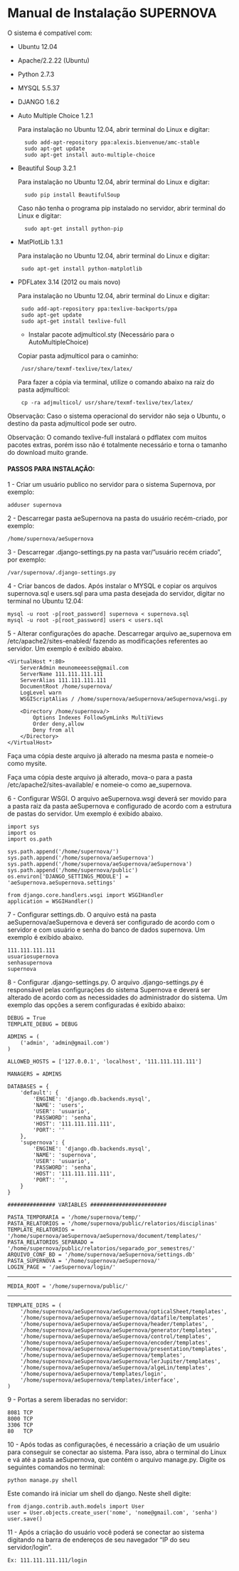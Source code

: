 ﻿# Manual de Instalação SUPERNOVA

O sistema é compatível com:
 
- Ubuntu 12.04
- Apache/2.2.22 (Ubuntu)
- Python 2.7.3
- MYSQL 5.5.37
- DJANGO 1.6.2
- Auto Multiple Choice 1.2.1
    
    Para instalação no Ubuntu 12.04, abrir terminal do Linux e digitar:
    
        sudo add-apt-repository ppa:alexis.bienvenue/amc-stable
        sudo apt-get update
        sudo apt-get install auto-multiple-choice

- Beautiful Soup 3.2.1
    
    Para instalação no Ubuntu 12.04, abrir terminal do Linux e digitar:

        sudo pip install BeautifulSoup
    
    Caso não tenha o programa pip instalado no servidor, abrir terminal do Linux e digitar:

        sudo apt-get install python-pip

 - MatPlotLib 1.3.1
    
    Para instalação no Ubuntu 12.04, abrir terminal do Linux e digitar:

        sudo apt-get install python-matplotlib

 - PDFLatex 3.14 (2012 ou mais novo)
    
    Para instalação no Ubuntu 12.04, abrir terminal do Linux e digitar:

        sudo add-apt-repository ppa:texlive-backports/ppa       
        sudo apt-get update
        sudo apt-get install texlive-full

   - Instalar pacote adjmulticol.sty (Necessário para o AutoMultipleChoice)
    
    Copiar pasta adjmulticol para o caminho:

        /usr/share/texmf-texlive/tex/latex/
        
    Para fazer a cópia via terminal, utilize o comando abaixo na raiz do pasta adjmulticol:

        cp -ra adjmulticol/ usr/share/texmf-texlive/tex/latex/

  Observação: Caso o sistema operacional do servidor não seja o Ubuntu, o destino da pasta adjmulticol pode ser outro.

 Observação: O comando texlive-full instalará o pdflatex com muitos pacotes extras, porém isso não é totalmente necessário e torna o tamanho do download muito grande.
    
#### PASSOS PARA INSTALAÇÃO:

1 - Criar um usuário publico no servidor para o sistema Supernova, por exemplo:

    adduser supernova
2 - Descarregar pasta aeSupernova na pasta do usuário recém-criado, por exemplo:

    /home/supernova/aeSupernova
3 - Descarregar .django-settings.py na pasta var/”usuário recém criado”, por exemplo:

    /var/supernova/.django-settings.py
4 - Criar bancos de dados. Após instalar o MYSQL e copiar os arquivos supernova.sql e users.sql para uma pasta  desejada do servidor, digitar no terminal no Ubuntu 12.04:

    mysql -u root -p[root_password] supernova < supernova.sql
    mysql -u root -p[root_password] users < users.sql
5 - Alterar configurações do apache. Descarregar arquivo ae_supernova em /etc/apache2/sites-enabled/ fazendo as modificações referentes ao servidor. Um exemplo é exibido abaixo.

    <VirtualHost *:80>
        ServerAdmin meunomeeesse@gmail.com
        ServerName 111.111.111.111
        ServerAlias 111.111.111.111
        DocumentRoot /home/supernova/
        LogLevel warn
        WSGIScriptAlias / /home/supernova/aeSupernova/aeSupernova/wsgi.py

        <Directory /home/supernova/>
            Options Indexes FollowSymLinks MultiViews
            Order deny,allow
            Deny from all
        </Directory>
    </VirtualHost>
Faça uma cópia deste arquivo já alterado na mesma pasta e nomeie-o como     mysite.

Faça uma cópia deste arquivo já alterado, mova-o para a pasta   /etc/apache2/sites-available/ e nomeie-o como ae_supernova.

6 - Configurar WSGI. O arquivo aeSupernova.wsgi deverá ser movido para a pasta raiz da pasta aeSupernova e configurado de acordo com a estrutura de pastas do servidor. Um exemplo é exibido abaixo.

    import sys
    import os
    import os.path

    sys.path.append('/home/supernova/')
    sys.path.append('/home/supernova/aeSupernova')
    sys.path.append('/home/supernova/aeSupernova/aeSupernova')
    sys.path.append('/home/supernova/public')
    os.environ['DJANGO_SETTINGS_MODULE'] = 'aeSupernova.aeSupernova.settings'

    from django.core.handlers.wsgi import WSGIHandler
    application = WSGIHandler()

7 - Configurar settings.db. O arquivo está na pasta aeSupernova/aeSupernova e deverá ser configurado de     acordo com o servidor e com usuário e senha do banco de dados supernova. Um exemplo é exibido abaixo.

    111.111.111.111
    usuariosupernova
    senhasupernova
    supernova
8 - Configurar .django-settings.py. O arquivo .django-settings.py é responsável pelas configurações do sistema Supernova e deverá ser alterado de acordo com as necessidades do administrador do sistema.
Um exemplo das opções a serem configuradas é exibido abaixo:

    DEBUG = True
    TEMPLATE_DEBUG = DEBUG

    ADMINS = (
        ('admin', 'admin@gmail.com')
    )

    ALLOWED_HOSTS = ['127.0.0.1', 'localhost', '111.111.111.111']

    MANAGERS = ADMINS

    DATABASES = {
        'default': {
            'ENGINE': 'django.db.backends.mysql',
            'NAME': 'users',
            'USER': 'usuario',          
            'PASSWORD': 'senha',     
            'HOST': '111.111.111.111',   
            'PORT': ''                    
        },
        'supernova': {
            'ENGINE': 'django.db.backends.mysql',
            'NAME': 'supernova',                     
            'USER': 'usuario',                      
            'PASSWORD': 'senha',                  
            'HOST': '111.111.111.111',           
            'PORT': '',                     
        }
    }

    ############### VARIABLES ########################

    PASTA_TEMPORARIA = '/home/supernova/temp/'
    PASTA_RELATORIOS = '/home/supernova/public/relatorios/disciplinas'
    TEMPLATE_RELATORIOS = '/home/supernova/aeSupernova/aeSupernova/document/templates/'
    PASTA_RELATORIOS_SEPARADO = '/home/supernova/public/relatorios/separado_por_semestres/'
    ARQUIVO_CONF_BD = '/home/supernova/aeSupernova/settings.db'
    PASTA_SUPERNOVA = '/home/supernova/aeSupernova/'
    LOGIN_PAGE = '/aeSupernova/login/'
--------------
    MEDIA_ROOT = '/home/supernova/public/'
----------
    TEMPLATE_DIRS = (
        '/home/supernova/aeSupernova/aeSupernova/opticalSheet/templates',
        '/home/supernova/aeSupernova/aeSupernova/datafile/templates',
        '/home/supernova/aeSupernova/aeSupernova/header/templates',
        '/home/supernova/aeSupernova/aeSupernova/generator/templates',
        '/home/supernova/aeSupernova/aeSupernova/control/templates',
        '/home/supernova/aeSupernova/aeSupernova/encoder/templates',
        '/home/supernova/aeSupernova/aeSupernova/presentation/templates',
        '/home/supernova/aeSupernova/aeSupernova/templates',
        '/home/supernova/aeSupernova/aeSupernova/lerJupiter/templates',
        '/home/supernova/aeSupernova/aeSupernova/algeLin/templates',
        '/home/supernova/aeSupernova/templates/login',
        '/home/supernova/aeSupernova/templates/interface',
    )

9 - Portas a serem liberadas no servidor:

    8081 TCP
    8000 TCP
    3306 TCP
    80   TCP


10 - Após todas as configurações, é necessário a criação de um usuário para conseguir se conectar ao sistema. Para isso, abra o terminal do Linux e vá até a pasta aeSupernova, que contém o arquivo manage.py. Digite os seguintes comandos no terminal:

    python manage.py shell

Este comando irá iniciar um shell do django. Neste shell digite:

    from django.contrib.auth.models import User
    user = User.objects.create_user('nome', 'nome@gmail.com', 'senha')
    user.save()

11 - Após a criação do usuário você poderá se conectar ao sistema digitando na barra de endereços de seu navegador “IP do seu servidor/login”. 

    Ex: 111.111.111.111/login 
